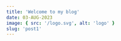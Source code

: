 ```yaml
---
title: 'Welcome to my blog'
date: 03-AUG-2023
image: { src: '/logo.svg', alt: 'logo' }
slug: 'post1'
---
```

